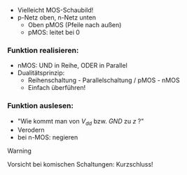 - Vielleicht MOS-Schaubild!
- p-Netz oben, n-Netz unten
	- Oben pMOS (Pfeile nach außen)
	- pMOS: leitet bei 0

### Funktion realisieren:
- nMOS: UND in Reihe, ODER in Parallel
- Dualitätsprinzip:
	- Reihenschaltung - Parallelschaltung / pMOS - nMOS
	- Einfach überführen!

### Funktion auslesen:
- "Wie kommt man von $V_{dd}$ bzw. $GND$ zu $z$ ?"
- Verodern
- bei n-MOS: negieren

> [!WARNING]
> Vorsicht bei komischen Schaltungen: Kurzschluss!
